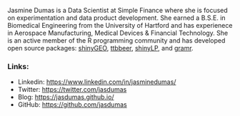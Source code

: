 Jasmine Dumas is a Data Scientist at Simple Finance where she is focused on experimentation and data product development. She earned a B.S.E. in Biomedical Engineering from the University of Hartford and has experienece in Aerospace Manufacturing, Medical Devices & Financial Technology. She is an active member of the R programming community and has developed open source packages: [shinyGEO](https://github.com/jasdumas/shinyGEO), [ttbbeer](https://github.com/jasdumas/ttbbeer), [shinyLP](https://github.com/jasdumas/shinyLP), and [gramr](https://github.com/ropenscilabs/gramr).



### Links:

- Linkedin: https://www.linkedin.com/in/jasminedumas/
- Twitter: https://twitter.com/jasdumas
- Blog: https://jasdumas.github.io/
- GitHub: https://github.com/jasdumas
